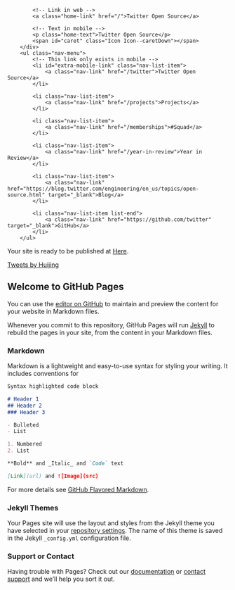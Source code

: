 <nav>
        <div class="nav-title">
            <span class="Icon Icon--logo Icon--large"></span>

            <!-- Link in web -->
            <a class="home-link" href="/">Twitter Open Source</a>

            <!-- Text in mobile -->
            <p class="home-text">Twitter Open Source</p>
            <span id="caret" class="Icon Icon--caretDown"></span>
        </div>
        <ul class="nav-menu">
            <!-- This link only exists in mobile -->
            <li id="extra-mobile-link" class="nav-list-item">
                <a class="nav-link" href="/twitter">Twitter Open Source</a>
            </li>

            <li class="nav-list-item">
                <a class="nav-link" href="/projects">Projects</a>
            </li>

            <li class="nav-list-item">
                <a class="nav-link" href="/memberships">#Squad</a>
            </li>

            <li class="nav-list-item">
                <a class="nav-link" href="/year-in-review">Year in Review</a>
            </li>

            <li class="nav-list-item">
                <a class="nav-link" href="https://blog.twitter.com/engineering/en_us/topics/open-source.html" target="_blank">Blog</a>
            </li>

            <li class="nav-list-item list-end">
                <a class="nav-link" href="https://github.com/twitter" target="_blank">GitHub</a>
            </li>
        </ul>
</nav>

Your site is ready to be published at [Here](https://kikyo91.github.io/huijing/).

<a class="twitter-timeline" data-height="700px" href="https://twitter.com/Huijingwang91">Tweets by Huijing</a> <script async src="https://platform.twitter.com/widgets.js" charset="utf-8"></script>

<script type="text/javascript" id="clustrmaps" src="//cdn.clustrmaps.com/map_v2.js?d=cHQeS6KeO60JS3YJ5fPhOBw7IMaELRQE9cXyIPsFh_c&cl=ffffff&w=a"></script>

<script type="text/javascript" id="clstr_globe" src="//cdn.clustrmaps.com/globe.js?d=cHQeS6KeO60JS3YJ5fPhOBw7IMaELRQE9cXyIPsFh_c"></script>

## Welcome to GitHub Pages

You can use the [editor on GitHub](https://github.com/kikyo91/huijing/edit/master/README.md) to maintain and preview the content for your website in Markdown files.

Whenever you commit to this repository, GitHub Pages will run [Jekyll](https://jekyllrb.com/) to rebuild the pages in your site, from the content in your Markdown files.

### Markdown

Markdown is a lightweight and easy-to-use syntax for styling your writing. It includes conventions for

```markdown
Syntax highlighted code block

# Header 1
## Header 2
### Header 3

- Bulleted
- List

1. Numbered
2. List

**Bold** and _Italic_ and `Code` text

[Link](url) and ![Image](src)
```

For more details see [GitHub Flavored Markdown](https://guides.github.com/features/mastering-markdown/).

### Jekyll Themes

Your Pages site will use the layout and styles from the Jekyll theme you have selected in your [repository settings](https://github.com/kikyo91/huijing.github.io/settings). The name of this theme is saved in the Jekyll `_config.yml` configuration file.

### Support or Contact

Having trouble with Pages? Check out our [documentation](https://help.github.com/categories/github-pages-basics/) or [contact support](https://github.com/contact) and we’ll help you sort it out.
